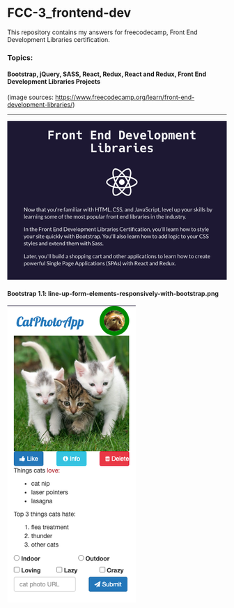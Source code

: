 # FCC-3_frontend-dev
This repository contains my answers for freecodecamp, Front End Development Libraries certification.
### Topics:
#### Bootstrap, jQuery, SASS, React, Redux, React and Redux, Front End Development Libraries Projects

(image sources: https://www.freecodecamp.org/learn/front-end-development-libraries/)

*** 
![](images/ss1.png)


#### Bootstrap 1.1: line-up-form-elements-responsively-with-bootstrap.png
![](images/line-up-form-elements-responsively-with-bootstrap.html.png)
